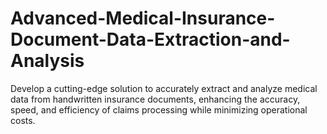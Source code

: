 # Advanced-Medical-Insurance-Document-Data-Extraction-and-Analysis
Develop a cutting-edge solution to accurately extract and analyze medical data from handwritten insurance documents, enhancing the accuracy, speed, and efficiency of claims processing while minimizing operational costs.
